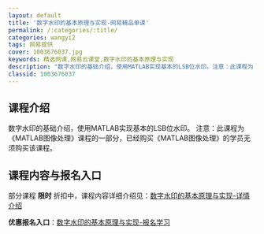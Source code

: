 ```yaml
---
layout: default
title: '数字水印的基本原理与实现-网易精品单课'
permalink: /:categories/:title/
categories: wangyi2
tags: 网易提供
cover: 1003676037.jpg
keywords: 精选网课,网易云课堂,数字水印的基本原理与实现
description: "数字水印的基础介绍，使用MATLAB实现基本的LSB位水印。注意：此课程为《MATLAB图像处理》课程的一部分，已经购买《MATLAB图像处理》的学员无须购买该课程。数字水印的基本原理与实现"
classid: 1003676037
---
```


## 课程介绍

数字水印的基础介绍，使用MATLAB实现基本的LSB位水印。
注意：此课程为《MATLAB图像处理》课程的一部分，已经购买《MATLAB图像处理》的学员无须购买该课程。

## 课程内容与报名入口

部分课程 **限时** 折扣中，课程内容详细介绍见：[数字水印的基本原理与实现-详情介绍](https://study.163.com/course/introduction/1003676037.htm?share=1&shareId=1025206652&utm_campaign=share&utm_medium=iphoneShare&utm_source=&utm_u=1025206652)

**优惠报名入口**：[数字水印的基本原理与实现-报名学习](https://study.163.com/course/introduction/1003676037.htm?share=1&shareId=1025206652&utm_campaign=share&utm_medium=iphoneShare&utm_source=&utm_u=1025206652)

